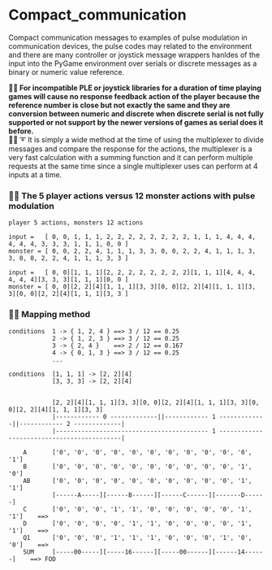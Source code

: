 # Compact_communication
Compact communication messages to examples of pulse modulation in communication devices, the pulse codes may related to the environment and there are many controller or joystick message wrappers hanldes of the input into the PyGame environment over serials or discrete messages as a binary or numeric value reference.

<b> 🧸💬 For incompatible PLE or joystick libraries for a duration of time playing games will cause no response feedback action of the player because the reference number is close but not exactly the same and they are conversion between numeric and discrete when discrete serial is not fully supported or not support by the newer versions of games as serial does it before. </b></br>
🐑💬 ➰ It is simply a wide method at the time of using the multiplexer to divide messages and compare the response for the actions, the multiplexer is a very fast calculation with a summing function and it can perform multiple requests at the same time since a single multiplexer uses can perform at 4 inputs at a time. </br>

### 🧸💬 The 5 player actions versus 12 monster actions with pulse modulation

```
player 5 actions, monsters 12 actions

input =   [ 0, 0, 1, 1, 1, 2, 2, 2, 2, 2, 2, 2, 2, 1, 1, 1, 4, 4, 4, 4, 4, 4, 3, 3, 3, 1, 1, 1, 0, 0 ]
monster = [ 0, 0, 2, 2, 4, 1, 1, 1, 3, 3, 0, 0, 2, 2, 4, 1, 1, 1, 3, 3, 0, 0, 2, 2, 4, 1, 1, 1, 3, 3 ]

input =   [ 0, 0][1, 1, 1][2, 2, 2, 2, 2, 2, 2, 2][1, 1, 1][4, 4, 4, 4, 4, 4][3, 3, 3][1, 1, 1][0, 0 ]
monster = [ 0, 0][2, 2][4][1, 1, 1][3, 3][0, 0][2, 2][4][1, 1, 1][3, 3][0, 0][2, 2][4][1, 1, 1][3, 3 ]
```

### 🧸💬 Mapping method
```
conditions 	1 -> { 1, 2, 4 } ==> 3 / 12 == 0.25
			2 -> { 1, 2, 3 } ==> 3 / 12 == 0.25
			3 -> { 2, 4 }    ==> 2 / 12 == 0.167
			4 -> { 0, 1, 3 } ==> 3 / 12 == 0.25
			...
			
conditions  [1, 1, 1] -> [2, 2][4]
			[3, 3, 3] -> [2, 2][4]


			[2, 2][4][1, 1, 1][3, 3][0, 0][2, 2][4][1, 1, 1][3, 3][0, 0][2, 2][4][1, 1, 1][3, 3]
			|------------ 0 -------------||------------ 1 -------------||------------ 2 -------------|
			|------------------------------------------ 1 -------------------------------------------|
			
	A		['0', '0', '0', '0', '0', '0', '0', '0', '0', '0', '0', '1']
	B		['0', '0', '0', '0', '0', '0', '0', '0', '0', '0', '1', '0']
	AB		['0', '0', '0', '0', '0', '0', '0', '0', '0', '0', '1', '1']
			[------A-----][------B------][------C------][-------D------]
	C		['0', '0', '0', '1', '1', '0', '0', '0', '0', '0', '1', '1']	==> 
	D		['0', '0', '0', '0', '1', '1', '0', '0', '0', '0', '1', '1']	==> 
	Q1		['0', '0', '0', '1', '1', '1', '0', '0', '0', '1', '0', '0']	==> 
	SUM		[-----00-----][-----16------][-----00------][------14------]	==> FOD
```
